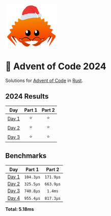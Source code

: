 <img src="./.assets/christmas_ferris.png" width="164">

# 🎄 Advent of Code 2024

Solutions for [Advent of Code](https://adventofcode.com/) in [Rust](https://www.rust-lang.org/).

<!--- advent_readme_stars table --->
## 2024 Results

| Day | Part 1 | Part 2 |
| :---: | :---: | :---: |
| [Day 1](https://adventofcode.com/2024/day/1) | ⭐ | ⭐ |
| [Day 2](https://adventofcode.com/2024/day/2) | ⭐ | ⭐ |
| [Day 3](https://adventofcode.com/2024/day/3) | ⭐ | ⭐ |
<!--- advent_readme_stars table --->

<!--- benchmarking table --->
## Benchmarks

| Day | Part 1 | Part 2 |
| :---: | :---: | :---:  |
| [Day 1](./src/bin/01.rs) | `104.3µs` | `171.9µs` |
| [Day 2](./src/bin/02.rs) | `325.5µs` | `663.9µs` |
| [Day 3](./src/bin/03.rs) | `740.8µs` | `1.4ms` |
| [Day 4](./src/bin/04.rs) | `955.4µs` | `817.3µs` |

**Total: 5.18ms**
<!--- benchmarking table --->
